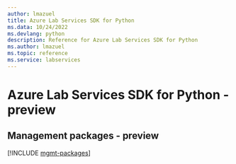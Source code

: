 ```yaml
---
author: lmazuel
title: Azure Lab Services SDK for Python
ms.data: 10/24/2022
ms.devlang: python
description: Reference for Azure Lab Services SDK for Python
ms.author: lmazuel
ms.topic: reference
ms.service: labservices
---
```

# Azure Lab Services SDK for Python - preview

## Management packages - preview
[!INCLUDE [mgmt-packages](lab-services-mgmt-index.md)]